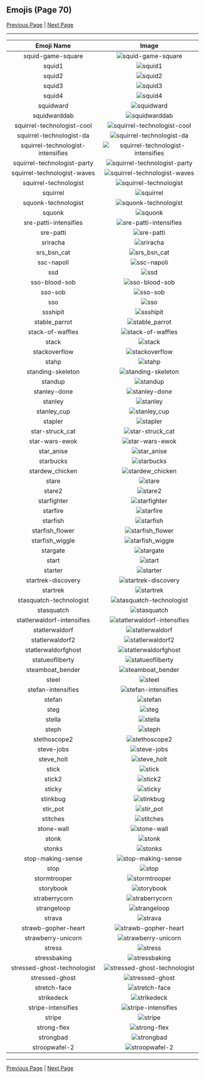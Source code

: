 
  ## Emojis (Page 70)

  [Previous Page](/docs/hashicorp/page-s-0069.md)
   | [Next Page](/docs/hashicorp/page-s-0071.md)

  <hr />

  |Emoji Name|Image|
  | :-: | :-: |
  |squid-game-square| ![squid-game-square](/emojis/hashicorp/squid-game-square.png)|
  |squid1| ![squid1](/emojis/hashicorp/squid1.png)|
  |squid2| ![squid2](/emojis/hashicorp/squid2.png)|
  |squid3| ![squid3](/emojis/hashicorp/squid3.png)|
  |squid4| ![squid4](/emojis/hashicorp/squid4.png)|
  |squidward| ![squidward](/emojis/hashicorp/squidward.gif)|
  |squidwarddab| ![squidwarddab](/emojis/hashicorp/squidwarddab.png)|
  |squirrel-technologist-cool| ![squirrel-technologist-cool](/emojis/hashicorp/squirrel-technologist-cool.png)|
  |squirrel-technologist-da| ![squirrel-technologist-da](/emojis/hashicorp/squirrel-technologist-da.png)|
  |squirrel-technologist-intensifies| ![squirrel-technologist-intensifies](/emojis/hashicorp/squirrel-technologist-intensifies.gif)|
  |squirrel-technologist-party| ![squirrel-technologist-party](/emojis/hashicorp/squirrel-technologist-party.gif)|
  |squirrel-technologist-waves| ![squirrel-technologist-waves](/emojis/hashicorp/squirrel-technologist-waves.gif)|
  |squirrel-technologist| ![squirrel-technologist](/emojis/hashicorp/squirrel-technologist.png)|
  |squirrel| ![squirrel](/emojis/hashicorp/squirrel.png)|
  |squonk-technologist| ![squonk-technologist](/emojis/hashicorp/squonk-technologist.png)|
  |squonk| ![squonk](/emojis/hashicorp/squonk.png)|
  |sre-patti-intensifies| ![sre-patti-intensifies](/emojis/hashicorp/sre-patti-intensifies.gif)|
  |sre-patti| ![sre-patti](/emojis/hashicorp/sre-patti.png)|
  |sriracha| ![sriracha](/emojis/hashicorp/sriracha.jpg)|
  |srs_bsn_cat| ![srs_bsn_cat](/emojis/hashicorp/srs_bsn_cat.png)|
  |ssc-napoli| ![ssc-napoli](/emojis/hashicorp/ssc-napoli.png)|
  |ssd| ![ssd](/emojis/hashicorp/ssd.jpg)|
  |sso-blood-sob| ![sso-blood-sob](/emojis/hashicorp/sso-blood-sob.png)|
  |sso-sob| ![sso-sob](/emojis/hashicorp/sso-sob.png)|
  |sso| ![sso](/emojis/hashicorp/sso.png)|
  |ssshipit| ![ssshipit](/emojis/hashicorp/ssshipit.png)|
  |stable_parrot| ![stable_parrot](/emojis/hashicorp/stable_parrot.gif)|
  |stack-of-waffles| ![stack-of-waffles](/emojis/hashicorp/stack-of-waffles.gif)|
  |stack| ![stack](/emojis/hashicorp/stack.png)|
  |stackoverflow| ![stackoverflow](/emojis/hashicorp/stackoverflow.png)|
  |stahp| ![stahp](/emojis/hashicorp/stahp.jpg)|
  |standing-skeleton| ![standing-skeleton](/emojis/hashicorp/standing-skeleton.png)|
  |standup| ![standup](/emojis/hashicorp/standup.gif)|
  |stanley-done| ![stanley-done](/emojis/hashicorp/stanley-done.gif)|
  |stanley| ![stanley](/emojis/hashicorp/stanley.png)|
  |stanley_cup| ![stanley_cup](/emojis/hashicorp/stanley_cup.png)|
  |stapler| ![stapler](/emojis/hashicorp/stapler.png)|
  |star-struck_cat| ![star-struck_cat](/emojis/hashicorp/star-struck_cat.png)|
  |star-wars-ewok| ![star-wars-ewok](/emojis/hashicorp/star-wars-ewok.png)|
  |star_anise| ![star_anise](/emojis/hashicorp/star_anise.jpg)|
  |starbucks| ![starbucks](/emojis/hashicorp/starbucks.png)|
  |stardew_chicken| ![stardew_chicken](/emojis/hashicorp/stardew_chicken.png)|
  |stare| ![stare](/emojis/hashicorp/stare.png)|
  |stare2| ![stare2](/emojis/hashicorp/stare2.gif)|
  |starfighter| ![starfighter](/emojis/hashicorp/starfighter.png)|
  |starfire| ![starfire](/emojis/hashicorp/starfire.gif)|
  |starfish| ![starfish](/emojis/hashicorp/starfish.jpg)|
  |starfish_flower| ![starfish_flower](/emojis/hashicorp/starfish_flower.png)|
  |starfish_wiggle| ![starfish_wiggle](/emojis/hashicorp/starfish_wiggle.gif)|
  |stargate| ![stargate](/emojis/hashicorp/stargate.jpg)|
  |start| ![start](/emojis/hashicorp/start.jpg)|
  |starter| ![starter](/emojis/hashicorp/starter.png)|
  |startrek-discovery| ![startrek-discovery](/emojis/hashicorp/startrek-discovery.png)|
  |startrek| ![startrek](/emojis/hashicorp/startrek.png)|
  |stasquatch-technologist| ![stasquatch-technologist](/emojis/hashicorp/stasquatch-technologist.png)|
  |stasquatch| ![stasquatch](/emojis/hashicorp/stasquatch.png)|
  |statlerwaldorf-intensifies| ![statlerwaldorf-intensifies](/emojis/hashicorp/statlerwaldorf-intensifies.gif)|
  |statlerwaldorf| ![statlerwaldorf](/emojis/hashicorp/statlerwaldorf.png)|
  |statlerwaldorf2| ![statlerwaldorf2](/emojis/hashicorp/statlerwaldorf2.png)|
  |statlerwaldorfghost| ![statlerwaldorfghost](/emojis/hashicorp/statlerwaldorfghost.gif)|
  |statueofliberty| ![statueofliberty](/emojis/hashicorp/statueofliberty.png)|
  |steamboat_bender| ![steamboat_bender](/emojis/hashicorp/steamboat_bender.png)|
  |steel| ![steel](/emojis/hashicorp/steel.png)|
  |stefan-intensifies| ![stefan-intensifies](/emojis/hashicorp/stefan-intensifies.gif)|
  |stefan| ![stefan](/emojis/hashicorp/stefan.png)|
  |steg| ![steg](/emojis/hashicorp/steg.png)|
  |stella| ![stella](/emojis/hashicorp/stella.gif)|
  |steph| ![steph](/emojis/hashicorp/steph.jpg)|
  |stethoscope2| ![stethoscope2](/emojis/hashicorp/stethoscope2.jpg)|
  |steve-jobs| ![steve-jobs](/emojis/hashicorp/steve-jobs.jpg)|
  |steve_holt| ![steve_holt](/emojis/hashicorp/steve_holt.png)|
  |stick| ![stick](/emojis/hashicorp/stick.png)|
  |stick2| ![stick2](/emojis/hashicorp/stick2.png)|
  |sticky| ![sticky](/emojis/hashicorp/sticky.jpg)|
  |stinkbug| ![stinkbug](/emojis/hashicorp/stinkbug.jpg)|
  |stir_pot| ![stir_pot](/emojis/hashicorp/stir_pot.gif)|
  |stitches| ![stitches](/emojis/hashicorp/stitches.png)|
  |stone-wall| ![stone-wall](/emojis/hashicorp/stone-wall.png)|
  |stonk| ![stonk](/emojis/hashicorp/stonk.gif)|
  |stonks| ![stonks](/emojis/hashicorp/stonks.png)|
  |stop-making-sense| ![stop-making-sense](/emojis/hashicorp/stop-making-sense.png)|
  |stop| ![stop](/emojis/hashicorp/stop.png)|
  |stormtrooper| ![stormtrooper](/emojis/hashicorp/stormtrooper.png)|
  |storybook| ![storybook](/emojis/hashicorp/storybook.png)|
  |straberrycorn| ![straberrycorn](/emojis/hashicorp/straberrycorn.png)|
  |strangeloop| ![strangeloop](/emojis/hashicorp/strangeloop.jpg)|
  |strava| ![strava](/emojis/hashicorp/strava.jpg)|
  |strawb-gopher-heart| ![strawb-gopher-heart](/emojis/hashicorp/strawb-gopher-heart.png)|
  |strawberry-unicorn| ![strawberry-unicorn](/emojis/hashicorp/strawberry-unicorn.png)|
  |stress| ![stress](/emojis/hashicorp/stress.png)|
  |stressbaking| ![stressbaking](/emojis/hashicorp/stressbaking.png)|
  |stressed-ghost-technologist| ![stressed-ghost-technologist](/emojis/hashicorp/stressed-ghost-technologist.png)|
  |stressed-ghost| ![stressed-ghost](/emojis/hashicorp/stressed-ghost.png)|
  |stretch-face| ![stretch-face](/emojis/hashicorp/stretch-face.png)|
  |strikedeck| ![strikedeck](/emojis/hashicorp/strikedeck.png)|
  |stripe-intensifies| ![stripe-intensifies](/emojis/hashicorp/stripe-intensifies.gif)|
  |stripe| ![stripe](/emojis/hashicorp/stripe.png)|
  |strong-flex| ![strong-flex](/emojis/hashicorp/strong-flex.png)|
  |strongbad| ![strongbad](/emojis/hashicorp/strongbad.png)|
  |stroopwafel-2| ![stroopwafel-2](/emojis/hashicorp/stroopwafel-2.png)|

  <hr/>
  
  [Previous Page](/docs/hashicorp/page-s-0069.md)
   | [Next Page](/docs/hashicorp/page-s-0071.md)